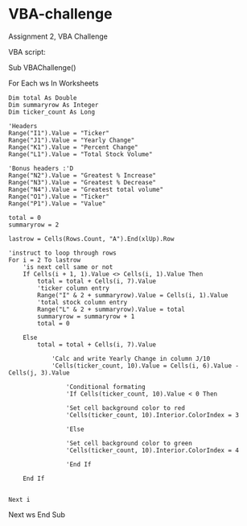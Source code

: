 # VBA-challenge
Assignment 2, VBA Challenge

VBA script:

Sub VBAChallenge()

For Each ws In Worksheets

    Dim total As Double
    Dim summaryrow As Integer
    Dim ticker_count As Long
    
    'Headers
    Range("I1").Value = "Ticker"
    Range("J1").Value = "Yearly Change"
    Range("K1").Value = "Percent Change"
    Range("L1").Value = "Total Stock Volume"
    
    'Bonus headers :'D
    Range("N2").Value = "Greatest % Increase"
    Range("N3").Value = "Greatest % Decrease"
    Range("N4").Value = "Greatest total volume"
    Range("O1").Value = "Ticker"
    Range("P1").Value = "Value"
    
    total = 0
    summaryrow = 2
    
    lastrow = Cells(Rows.Count, "A").End(xlUp).Row
    
    'instruct to loop through rows
    For i = 2 To lastrow
        'is next cell same or not
        If Cells(i + 1, 1).Value <> Cells(i, 1).Value Then
            total = total + Cells(i, 7).Value
            'ticker column entry
            Range("I" & 2 + summaryrow).Value = Cells(i, 1).Value
            'total stock column entry
            Range("L" & 2 + summaryrow).Value = total
            summaryrow = summaryrow + 1
            total = 0
            
        Else
            total = total + Cells(i, 7).Value
        
                'Calc and write Yearly Change in column J/10
                'Cells(ticker_count, 10).Value = Cells(i, 6).Value - Cells(j, 3).Value
                
                    'Conditional formating
                    'If Cells(ticker_count, 10).Value < 0 Then
                
                    'Set cell background color to red
                    'Cells(ticker_count, 10).Interior.ColorIndex = 3
                
                    'Else
                
                    'Set cell background color to green
                    'Cells(ticker_count, 10).Interior.ColorIndex = 4
                
                    'End If
        
        End If
        
        
    Next i
    
Next ws
End Sub
